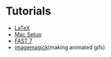 # Tutorials

- [LaTeX](latex.md)
- [Mac Setup](macsetup.md)
- [FAST 7](fast7.md)
- [imagemagick](fast7.md)(making animated gifs)
